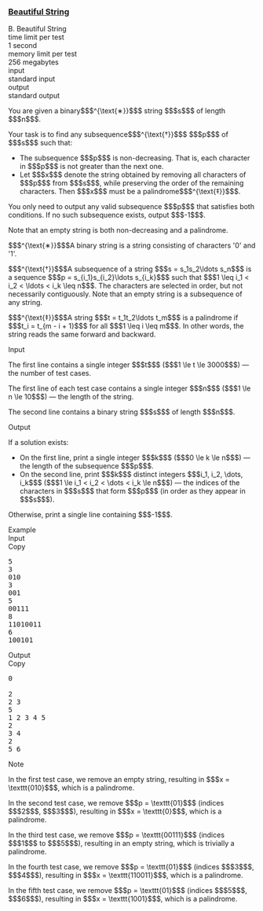 <h3><a href="https://codeforces.com/contest/2162/problem/B" target="_blank" rel="noopener noreferrer">Beautiful String</a></h3>

<div class="header"><div class="title">B. Beautiful String</div><div class="time-limit"><div class="property-title">time limit per test</div>1 second</div><div class="memory-limit"><div class="property-title">memory limit per test</div>256 megabytes</div><div class="input-file input-standard"><div class="property-title">input</div>standard input</div><div class="output-file output-standard"><div class="property-title">output</div>standard output</div></div><div><p>You are given a binary$$$^{\text{∗}}$$$ string $$$s$$$ of length $$$n$$$.</p><p>Your task is to find any subsequence$$$^{\text{†}}$$$ $$$p$$$ of $$$s$$$ such that:</p><ul> <li> The subsequence $$$p$$$ is <span class="tex-font-style-bf">non-decreasing</span>. That is, each character in $$$p$$$ is not greater than the next one. </li><li> Let $$$x$$$ denote the string obtained by <span class="tex-font-style-it">removing all characters of $$$p$$$ from $$$s$$$</span>, while preserving the order of the remaining characters. Then $$$x$$$ must be a <span class="tex-font-style-bf">palindrome</span>$$$^{\text{‡}}$$$. </li></ul><p>You only need to output any valid subsequence $$$p$$$ that satisfies both conditions. If no such subsequence exists, output $$$-1$$$.</p><p>Note that an empty string is both non-decreasing and a palindrome.</p><div class="statement-footnote"><p>$$$^{\text{∗}}$$$A binary string is a string consisting of characters '<span class="tex-font-style-tt">0</span>' and '<span class="tex-font-style-tt">1</span>'.</p><p>$$$^{\text{†}}$$$A <span class="tex-font-style-it">subsequence</span> of a string $$$s = s_1s_2\ldots s_n$$$ is a sequence $$$p = s_{i_1}s_{i_2}\ldots s_{i_k}$$$ such that $$$1 \leq i_1 < i_2 < \ldots < i_k \leq n$$$. The characters are selected in order, but not necessarily contiguously. Note that an empty string is a subsequence of any string. </p><p>$$$^{\text{‡}}$$$A string $$$t = t_1t_2\ldots t_m$$$ is a <span class="tex-font-style-it">palindrome</span> if $$$t_i = t_{m - i + 1}$$$ for all $$$1 \leq i \leq m$$$. In other words, the string reads the same forward and backward. </p></div></div><div class="input-specification"><div class="section-title">Input</div><p>The first line contains a single integer $$$t$$$ ($$$1 \le t \le 3000$$$) — the number of test cases.</p><p>The first line of each test case contains a single integer $$$n$$$ ($$$1 \le n \le 10$$$) — the length of the string.</p><p>The second line contains a binary string $$$s$$$ of length $$$n$$$.</p></div><div class="output-specification"><div class="section-title">Output</div><p>If a solution exists: </p><ul> <li> On the first line, print a single integer $$$k$$$ ($$$0 \le k \le n$$$) — the length of the subsequence $$$p$$$. </li><li> On the second line, print $$$k$$$ distinct integers $$$i_1, i_2, \dots, i_k$$$ ($$$1 \le i_1 < i_2 < \dots < i_k \le n$$$) — the indices of the characters in $$$s$$$ that form $$$p$$$ (in order as they appear in $$$s$$$). </li></ul><p>Otherwise, print a single line containing $$$-1$$$.</p></div><div class="sample-tests"><div class="section-title">Example</div><div class="sample-test"><div class="input"><div class="title">Input<div title="Copy" data-clipboard-target="#id00914393495747408" id="id006747750518493539" class="input-output-copier">Copy</div></div><pre id="id00914393495747408"><div class="test-example-line test-example-line-even test-example-line-0">5</div><div class="test-example-line test-example-line-odd test-example-line-1">3</div><div class="test-example-line test-example-line-odd test-example-line-1">010</div><div class="test-example-line test-example-line-even test-example-line-2">3</div><div class="test-example-line test-example-line-even test-example-line-2">001</div><div class="test-example-line test-example-line-odd test-example-line-3">5</div><div class="test-example-line test-example-line-odd test-example-line-3">00111</div><div class="test-example-line test-example-line-even test-example-line-4">8</div><div class="test-example-line test-example-line-even test-example-line-4">11010011</div><div class="test-example-line test-example-line-odd test-example-line-5">6</div><div class="test-example-line test-example-line-odd test-example-line-5">100101</div></pre></div><div class="output"><div class="title">Output<div title="Copy" data-clipboard-target="#id008582226769647692" id="id0033845450062422344" class="input-output-copier">Copy</div></div><pre id="id008582226769647692"><div class="test-example-line test-example-line-odd test-example-line-1">0</div><div class="test-example-line test-example-line-odd test-example-line-1"><br></div><div class="test-example-line test-example-line-even test-example-line-2">2</div><div class="test-example-line test-example-line-even test-example-line-2">2 3</div><div class="test-example-line test-example-line-odd test-example-line-3">5</div><div class="test-example-line test-example-line-odd test-example-line-3">1 2 3 4 5</div><div class="test-example-line test-example-line-even test-example-line-4">2</div><div class="test-example-line test-example-line-even test-example-line-4">3 4</div><div class="test-example-line test-example-line-odd test-example-line-5">2</div><div class="test-example-line test-example-line-odd test-example-line-5">5 6</div></pre></div></div></div><div class="note"><div class="section-title">Note</div><p>In the first test case, we remove an empty string, resulting in $$$x = \texttt{010}$$$, which is a palindrome.</p><p>In the second test case, we remove $$$p = \texttt{01}$$$ (indices $$$2$$$, $$$3$$$), resulting in $$$x = \texttt{0}$$$, which is a palindrome.</p><p>In the third test case, we remove $$$p = \texttt{00111}$$$ (indices $$$1$$$ to $$$5$$$), resulting in an empty string, which is trivially a palindrome.</p><p>In the fourth test case, we remove $$$p = \texttt{01}$$$ (indices $$$3$$$, $$$4$$$), resulting in $$$x = \texttt{110011}$$$, which is a palindrome.</p><p>In the fifth test case, we remove $$$p = \texttt{01}$$$ (indices $$$5$$$, $$$6$$$), resulting in $$$x = \texttt{1001}$$$, which is a palindrome.</p></div>